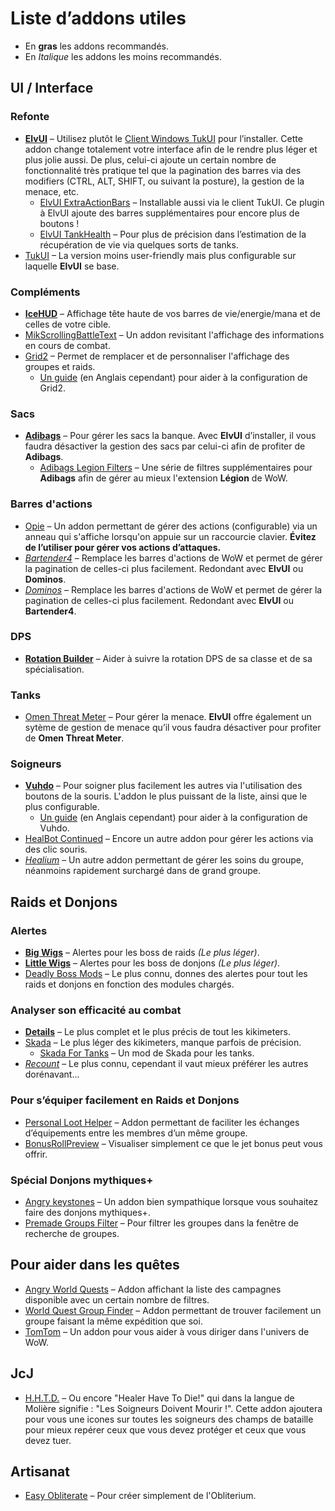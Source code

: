 # Liste d’addons utiles

-   En **gras** les addons recommandés.
-   En _Italique_ les addons les moins recommandés.

## UI / Interface

### Refonte

-   [**ElvUI**](http://www.tukui.org/dl.php) – Utilisez plutôt le [Client Windows TukUI](http://www.tukui.org/dl.php) pour l’installer. Cette addon change totalement votre interface afin de le rendre plus léger et plus jolie aussi. De plus, celui-ci ajoute un certain nombre de fonctionnalité très pratique tel que la pagination des barres via des modifiers (CTRL, ALT, SHIFT, ou suivant la posture), la gestion de la menace, etc.
    -   [ElvUI ExtraActionBars](http://www.tukui.org/addons/index.php?act=view&id=65) – Installable aussi via le client TukUI. Ce plugin à ElvUI ajoute des barres supplémentaires pour encore plus de boutons !
    -   [ElvUI TankHealth](http://www.tukui.org/addons/index.php?act=view&id=310) – Pour plus de précision dans l’estimation de la récupération de vie via quelques sorts de tanks.
-   [TukUI](http://www.tukui.org/dl.php) – La version moins user-friendly mais plus configurable sur laquelle **ElvUI** se base.

### Compléments

-   [**IceHUD**](https://mods.curse.com/addons/wow/ice-hud) – Affichage tête haute de vos barres de vie/energie/mana et de celles de votre cible.
-   [MikScrollingBattleText](https://mods.curse.com/addons/wow/mik-scrolling-battle-text) – Un addon revisitant l'affichage des informations en cours de combat.
-   [Grid2](https://mods.curse.com/addons/wow/grid2) – Permet de remplacer et de personnaliser l'affichage des groupes et raids.
    -   [Un guide](http://murlocparliament.com/how-2-grid2/) (en Anglais cependant) pour aider à la configuration de Grid2.

### Sacs

-   [**Adibags**](https://mods.curse.com/addons/wow/adibags) – Pour gérer les sacs la banque. Avec **ElvUI** d’installer, il vous faudra désactiver la gestion des sacs par celui-ci afin de profiter de **Adibags**.
    -   [Adibags Legion Filters](https://mods.curse.com/addons/wow/adibags-legion-filters) – Une série de filtres supplémentaires pour **Adibags** afin de gérer au mieux l'extension **Légion** de WoW.

### Barres d'actions

-   [Opie](https://mods.curse.com/addons/wow/opie) – Un addon permettant de gérer des actions (configurable) via un anneau qui s'affiche lorsqu'on appuie sur un raccourcie clavier. **Évitez de l’utiliser pour gérer vos actions d’attaques.**
-   [_Bartender4_](https://mods.curse.com/addons/wow/bartender4) – Remplace les barres d'actions de WoW et permet de gérer la pagination de celles-ci plus facilement. Redondant avec **ElvUI** ou **Dominos**.
-   [_Dominos_](https://mods.curse.com/addons/wow/dominos) – Remplace les barres d'actions de WoW et permet de gérer la pagination de celles-ci plus facilement. Redondant avec **ElvUI** ou **Bartender4**.

### DPS

-   [**Rotation Builder**](https://mods.curse.com/addons/wow/rotation-builder) – Aider à suivre la rotation DPS de sa classe et de sa spécialisation.

### Tanks

-   [Omen Threat Meter](https://mods.curse.com/addons/wow/omen-threat-meter) – Pour gérer la menace. **ElvUI** offre également un sytème de gestion de menace qu’il vous faudra désactiver pour profiter de **Omen Threat Meter**.

### Soigneurs

-   [**Vuhdo**](https://mods.curse.com/addons/wow/vuhdo) – Pour soigner plus facilement les autres via l'utilisation des boutons de la souris. L'addon le plus puissant de la liste, ainsi que le plus configurable.
    -   [Un guide](http://www.icy-veins.com/forums/topic/11805-vuhdo-configuration-quick-start-guide/) (en Anglais cependant) pour aider à la configuration de Vuhdo.
-   [HealBot Continued](https://mods.curse.com/addons/wow/heal-bot-continued) – Encore un autre addon pour gérer les actions via des clic souris.
-   [_Healium_](https://mods.curse.com/addons/wow/healium) – Un autre addon permettant de gérer les soins du groupe, néanmoins rapidement surchargé dans de grand groupe.

## Raids et Donjons

### Alertes

-   [**Big Wigs**](https://mods.curse.com/addons/wow/big-wigs) – Alertes pour les boss de raids _(Le plus léger)_.
-   [**Little Wigs**](https://mods.curse.com/addons/wow/little-wigs) – Alertes pour les boss de donjons _(Le plus léger)_.
-   [Deadly Boss Mods](https://mods.curse.com/addons/wow/deadly-boss-mods) – Le plus connu, donnes des alertes pour tout les raids et donjons en fonction des modules chargés.

### Analyser son efficacité au combat

-   [**Details**](https://mods.curse.com/addons/wow/details) – Le plus complet et le plus précis de tout les kikimeters.
-   [Skada](https://mods.curse.com/addons/wow/skada) – Le plus léger des kikimeters, manque parfois de précision.
    -   [Skada For Tanks](https://mods.curse.com/addons/wow/skada-for-tanks) – Un mod de Skada pour les tanks.
-   [_Recount_](https://mods.curse.com/addons/wow/recount) – Le plus connu, cependant il vaut mieux préférer les autres dorénavant...

### Pour s’équiper facilement en Raids et Donjons

-   [Personal Loot Helper](https://mods.curse.com/addons/wow/personal-loot-helper) – Addon permettant de faciliter les échanges d’équipements entre les membres d’un même groupe.
-   [BonusRollPreview](https://mods.curse.com/addons/wow/bonusrollpreview) – Visualiser simplement ce que le jet bonus peut vous offrir.

### Spécial Donjons mythiques+

-   [Angry keystones](https://mods.curse.com/addons/wow/angry-keystones) – Un addon bien sympathique lorsque vous souhaitez faire des donjons mythiques+.
-   [Premade Groups Filter](https://mods.curse.com/addons/wow/premade-groups-filter) – Pour filtrer les groupes dans la fenêtre de recherche de groupes.

## Pour aider dans les quêtes

-   [Angry World Quests](https://mods.curse.com/addons/wow/angry-world-quests) – Addon affichant la liste des campagnes disponible avec un certain nombre de filtres.
-   [World Quest Group Finder](https://mods.curse.com/addons/wow/worldquestgroupfinder) – Addon permettant de trouver facilement un groupe faisant la même expédition que soi.
-   [TomTom](https://mods.curse.com/addons/wow/tomtom) – Un addon pour vous aider à vous diriger dans l'univers de WoW.

## JcJ

-   [H.H.T.D.](https://mods.curse.com/addons/wow/h-h-t-d) – Ou encore "Healer Have To Die!" qui dans la langue de Molière signifie : "Les Soigneurs Doivent Mourir !". Cette addon ajoutera pour vous une icones sur toutes les soigneurs des champs de bataille pour mieux repérer ceux que vous devez protéger et ceux que vous devez tuer.

## Artisanat

-   [Easy Obliterate](https://mods.curse.com/addons/wow/easy_obliterate) – Pour créer simplement de l'Obliterium.
